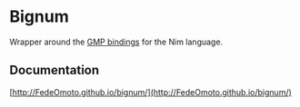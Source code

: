 # Bignum

Wrapper around the [GMP bindings](https://github.com/FedeOmoto/nim-gmp) for the Nim language.

## Documentation

[http://FedeOmoto.github.io/bignum/](http://FedeOmoto.github.io/bignum/)
